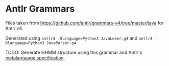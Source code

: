 # Antlr Grammars

Files taken from https://github.com/antlr/grammars-v4/tree/master/java for Antlr v4.

Generated using `antlr4 -Dlanguage=Python3 JavaLexer.g4` and `antlr4 -Dlanguage=Python3 JavaParser.g4`

TODO: Generate HHMM structure using this grammar and Antlr's [metalanguage specification](https://www.antlr2.org/doc/metalang.html).
